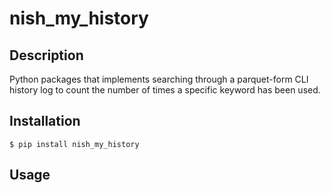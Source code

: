 # nish_my_history

## Description

Python packages that implements searching through a parquet-form CLI history log to count the number of times a specific keyword has been used.

## Installation
```
$ pip install nish_my_history 
```

## Usage

